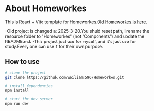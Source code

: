 # About Homeworkes

This is React + Vite template for Homeworkes.[Old Homeworkes is here](https://github.com/weiliams596/HomeWorkFiles).

-Old project is changed at 2025-3-20.You shuld reset path, I rename the resource folder to "Homeworkes" (not "Components") and update the README.md.
-This project just use for myself, and it's just use for study.Every one can use it for their own purpose.

## How to use

```bash
# clone the project
git clone https://github.com/weiliams596/Homeworkes.git

# install dependencies
npm install

# start the dev server
npm run dev
```
